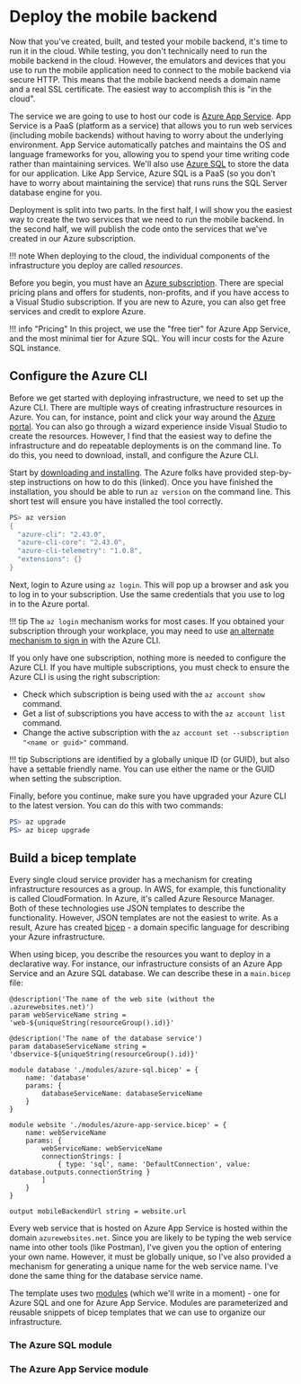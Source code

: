 # Deploy the mobile backend

Now that you've created, built, and tested your mobile backend, it's time to run it in the cloud.  While testing, you don't technically need to run the mobile backend in the cloud. However, the emulators and devices that you use to run the mobile application need to connect to the mobile backend via secure HTTP.  This means that the mobile backend needs a domain name and a real SSL certificate. The easiest way to accomplish this is "in the cloud".

The service we are going to use to host our code is [Azure App Service](https://learn.microsoft.com/azure/app-service/overview).  App Service is a PaaS (platform as a service) that allows you to run web services (including mobile backends) without having to worry about the underlying environment.  App Service automatically patches and maintains the OS and language frameworks for you, allowing you to spend your time writing code rather than maintaining services.  We'll also use [Azure SQL](https://learn.microsoft.com/azure/azure-sql/azure-sql-iaas-vs-paas-what-is-overview?view=azuresql) to store the data for our application.  Like App Service, Azure SQL is a PaaS (so you don't have to worry about maintaining the service) that runs runs the SQL Server database engine for you.

Deployment is split into two parts.  In the first half, I will show you the easiest way to create the two services that we need to run the mobile backend.  In the second half, we will publish the code onto the services that we've created in our Azure subscription.

!!! note
    When deploying to the cloud, the individual components of the infrastructure you deploy are called _resources_.

Before you begin, you must have an [Azure subscription](https://azure.microsoft.com/pricing/purchase-options/).  There are special pricing plans and offers for students, non-profits, and if you have access to a Visual Studio subscription.  If you are new to Azure, you can also get free services and credit to explore Azure.

!!! info "Pricing"
    In this project, we use the "free tier" for Azure App Service, and the most minimal tier for Azure SQL.  You will incur costs for the Azure SQL instance.

## Configure the Azure CLI

Before we get started with deploying infrastructure, we need to set up the Azure CLI.  There are multiple ways of creating infrastructure resources in Azure.  You can, for instance, point and click your way around the [Azure portal](https://portal.azure.com).  You can also go through a wizard experience inside Visual Studio to create the resources.  However, I find that the easiest way to define the infrastructure and do repeatable deployments is on the command line.  To do this, you need to download, install, and configure the Azure CLI.

Start by [downloading and installing](https://learn.microsoft.com/cli/azure/install-azure-cli).  The Azure folks have provided step-by-step instructions on how to do this (linked).  Once you have finished the installation, you should be able to run `az version` on the command line.  This short test will ensure you have installed the tool correctly.

```powershell
PS> az version
{
  "azure-cli": "2.43.0",
  "azure-cli-core": "2.43.0",
  "azure-cli-telemetry": "1.0.8",
  "extensions": {}
}
```

Next, login to Azure using `az login`.  This will pop up a browser and ask you to log in to your subscription.  Use the same credentials that you use to log in to the Azure portal.

!!! tip
    The `az login` mechanism works for most cases.  If you obtained your subscription through your workplace, you may need to use [an alternate mechanism to sign in](https://learn.microsoft.com/cli/azure/authenticate-azure-cli) with the Azure CLI.

If you only have one subscription, nothing more is needed to configure the Azure CLI.  If you have multiple subscriptions, you must check to ensure the Azure CLI is using the right subscription:

* Check which subscription is being used with the `az account show` command.
* Get a list of subscriptions you have access to with the `az account list` command.
* Change the active subscription with the `az account set --subscription "<name or guid>"` command.

!!! tip
    Subscriptions are identified by a globally unique ID (or GUID), but also have a settable friendly name.  You can use either the name or the GUID when setting the subscription.

Finally, before you continue, make sure you have upgraded your Azure CLI to the latest version.  You can do this with two commands:

```powershell
PS> az upgrade
PS> az bicep upgrade
```

## Build a bicep template

Every single cloud service provider has a mechanism for creating infrastructure resources as a group.  In AWS, for example, this functionality is called CloudFormation.  In Azure, it's called Azure Resource Manager.  Both of these technologies use JSON templates to describe the functionality.  However, JSON templates are not the easiest to write.  As a result, Azure has created [bicep](https://learn.microsoft.com/en-us/azure/azure-resource-manager/bicep/overview?tabs=bicep) - a domain specific language for describing your Azure infrastructure.

When using bicep, you describe the resources you want to deploy in a declarative way.  For instance, our infrastructure consists of an Azure App Service and an Azure SQL database.  We can describe these in a `main.bicep` file:

```text
@description('The name of the web site (without the .azurewebsites.net)')
param webServiceName string = 'web-${uniqueString(resourceGroup().id)}'

@description('The name of the database service')
param databaseServiceName string = 'dbservice-${uniqueString(resourceGroup().id)}'

module database './modules/azure-sql.bicep' = {
    name: 'database'
    params: {
        databaseServiceName: databaseServiceName
    }
}

module website './modules/azure-app-service.bicep' = {
    name: webServiceName
    params: {
        webServiceName: webServiceName
        connectionStrings: [
            { type: 'sql', name: 'DefaultConnection', value: database.outputs.connectionString }
        ]
    }
}

output mobileBackendUrl string = website.url
```

Every web service that is hosted on Azure App Service is hosted within the domain `azurewebsites.net`.  Since you are likely to be typing the web service name into other tools (like Postman), I've given you the option of entering your own name.  However, it must be globally unique, so I've also provided a mechanism for generating a unique name for the web service name. I've done the same thing for the database service name.

The template uses two [modules](https://learn.microsoft.com/azure/azure-resource-manager/bicep/modules) (which we'll write in a moment) - one for Azure SQL and one for Azure App Service.  Modules are parameterized and reusable snippets of bicep templates that we can use to organize our infrastructure.

### The Azure SQL module

### The Azure App Service module

